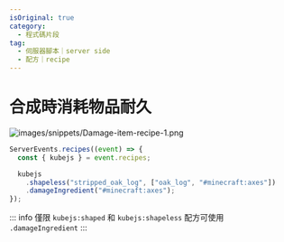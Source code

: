 ```yaml
---
isOriginal: true
category:
  - 程式碼片段
tag:
  - 伺服器腳本｜server side
  - 配方｜recipe
---
```


# 合成時消耗物品耐久

![images/snippets/Damage-item-recipe-1.png](/images/snippets/Damage-item-recipe-1.png)

```js
ServerEvents.recipes((event) => {
  const { kubejs } = event.recipes;

  kubejs
    .shapeless("stripped_oak_log", ["oak_log", "#minecraft:axes"])
    .damageIngredient("#minecraft:axes");
});
```

::: info
僅限 `kubejs:shaped` 和 `kubejs:shapeless` 配方可使用 `.damageIngredient`
:::